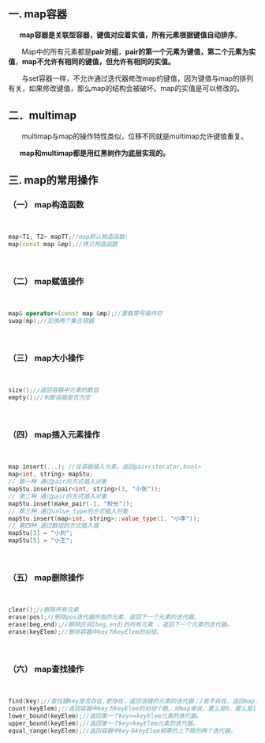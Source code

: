 ﻿## 一. map容器

**&nbsp;  &nbsp;  &nbsp;  &nbsp;map容器是关联型容器，键值对应着实值，所有元素根据键值自动排序**。

&nbsp;  &nbsp;  &nbsp;  &nbsp;Map中的所有元素都是**pair对组**，**pair的第一个元素为键值，第二个元素为实值**，**map不允许有相同的键值，但允许有相同的实值。**

&nbsp;  &nbsp;  &nbsp;  &nbsp;与set容器一样，不允许通过迭代器修改map的键值，因为键值与map的排列有关，如果修改键值，那么map的结构会被破坏。map的实值是可以修改的。
<br>

## 二．multimap
&nbsp;  &nbsp;  &nbsp;  &nbsp;multimap与map的操作特性类似，位移不同就是multimap允许键值重复。

**&nbsp;  &nbsp;  &nbsp;  &nbsp;map和multimap都是用红黑树作为底层实现的。**
<br>

## 三. map的常用操作
### （一）	map构造函数
<br>

```cpp
map<T1, T2> mapTT;//map默认构造函数: 
map(const map &mp);//拷贝构造函数
```
<br>

### （二）	map赋值操作
<br>

```cpp
map& operator=(const map &mp);//重载等号操作符
swap(mp);//交换两个集合容器
```
<br>

### （三）	map大小操作
<br>

```cpp
size();//返回容器中元素的数目
empty();//判断容器是否为空
```
<br>

### （四）	map插入元素操作
<br>

```cpp
map.insert(...); //往容器插入元素，返回pair<iterator,bool>
map<int, string> mapStu;
// 第一种 通过pair的方式插入对象
mapStu.insert(pair<int, string>(3, "小张"));
// 第二种 通过pair的方式插入对象
mapStu.inset(make_pair(-1, "校长"));
// 第三种 通过value_type的方式插入对象
mapStu.insert(map<int, string>::value_type(1, "小李"));
// 第四种 通过数组的方式插入值
mapStu[3] = "小刘";
mapStu[5] = "小王";
```
<br>

### （五）	map删除操作
<br>

```cpp
clear();//删除所有元素
erase(pos);//删除pos迭代器所指的元素，返回下一个元素的迭代器。
erase(beg,end);//删除区间[beg,end)的所有元素 ，返回下一个元素的迭代器。
erase(keyElem);//删除容器中key为keyElem的对组。
```
<br>

### （六）	map查找操作
<br>

```cpp
find(key);//查找键key是否存在,若存在，返回该键的元素的迭代器；/若不存在，返回map.end();
count(keyElem);//返回容器中key为keyElem的对组个数。对map来说，要么是0，要么是1。对multimap来说，值可能大于1。
lower_bound(keyElem);//返回第一个key>=keyElem元素的迭代器。
upper_bound(keyElem);//返回第一个key>keyElem元素的迭代器。
equal_range(keyElem);//返回容器中key与keyElem相等的上下限的两个迭代器。
```






